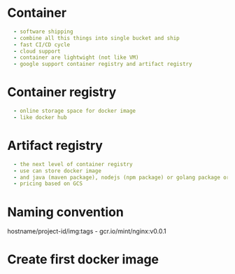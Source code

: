 # Container
```yaml
  - software shipping
  - combine all this things into single bucket and ship
  - fast CI/CD cycle
  - cloud support
  - container are lightwight (not like VM)
  - google support container registry and artifact registry
```

# Container registry

```yaml
  - online storage space for docker image
  - like docker hub
```

# Artifact registry

```yaml
  - the next level of container registry
  - use can store docker image
  - and java (maven package), nodejs (npm package) or golang package or ...
  - pricing based on GCS
```

# Naming convention

hostname/project-id/img:tags - gcr.io/mint/nginx:v0.0.1
 
# Create first docker image
